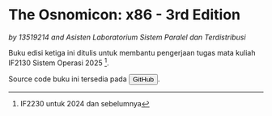# The Osnomicon: x86 - 3rd Edition

*by 13519214 and Asisten Laboratorium Sistem Paralel dan Terdistribusi*

Buku edisi ketiga ini ditulis untuk membantu pengerjaan tugas mata kuliah IF2130 Sistem Operasi 2025 [^1].

Source code buku ini tersedia pada <button onclick="document.getElementById('git-repository-button').click()" class="external-link">
<i class="fa fa-github"></i> GitHub</button>.

[^1]: IF2230 untuk 2024 dan sebelumnya
